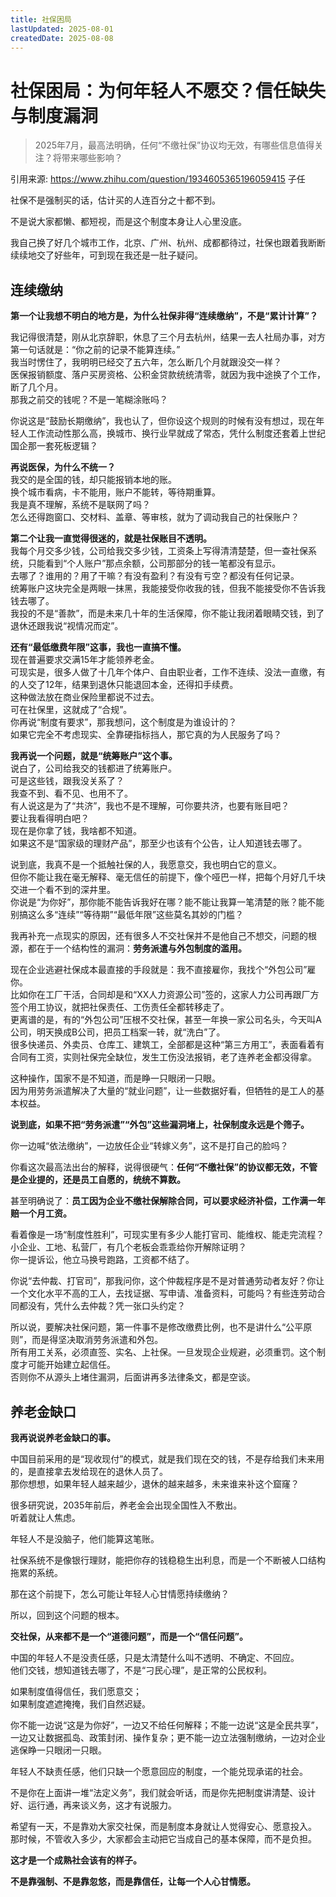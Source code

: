 ```yaml
---
title: 社保困局
lastUpdated: 2025-08-01
createdDate: 2025-08-08
---
```


# 社保困局：为何年轻人不愿交？信任缺失与制度漏洞

> 2025年7月，最高法明确，任何“不缴社保”协议均无效，有哪些信息值得关注？将带来哪些影响？

引用来源: https://www.zhihu.com/question/1934605365196059415  子任

社保不是强制买的话，估计买的人连百分之十都不到。

不是说大家都懒、都短视，而是这个制度本身让人心里没底。  

我自己换了好几个城市工作，北京、广州、杭州、成都都待过，社保也跟着我断断续续地交了好些年，可到现在我还是一肚子疑问。  

## 连续缴纳

**第一个让我想不明白的地方是，为什么社保非得“连续缴纳”，不是“累计计算”？**  

我记得很清楚，刚从北京辞职，休息了三个月去杭州，结果一去人社局办事，对方第一句话就是：“你之前的记录不能算连续。”  
我当时愣住了，我明明已经交了五六年，怎么断几个月就跟没交一样？  
医保报销额度、落户买房资格、公积金贷款统统清零，就因为我中途换了个工作，断了几个月。  
那我之前交的钱呢？不是一笔糊涂账吗？  

你说这是“鼓励长期缴纳”，我也认了，但你设这个规则的时候有没有想过，现在年轻人工作流动性那么高，换城市、换行业早就成了常态，凭什么制度还套着上世纪国企那一套死板逻辑？  

**再说医保，为什么不统一？**  
我交的是全国的钱，却只能报销本地的账。  
换个城市看病，卡不能用，账户不能转，等待期重算。  
我是真不理解，系统不是联网了吗？  
怎么还得跑窗口、交材料、盖章、等审核，就为了调动我自己的社保账户？  

**第二个让我一直觉得很迷的，就是社保账目不透明。**  
我每个月交多少钱，公司给我交多少钱，工资条上写得清清楚楚，但一查社保系统，只能看到“个人账户”那点余额，公司那部分的钱一笔都没有显示。  
去哪了？谁用的？用了干嘛？有没有盈利？有没有亏空？都没有任何记录。  
统筹账户这块完全是两眼一抹黑，我能接受你收我的钱，但我不能接受你不告诉我钱去哪了。  
我投的不是“善款”，而是未来几十年的生活保障，你不能让我闭着眼睛交钱，到了退休还跟我说“视情况而定”。  

**还有“最低缴费年限”这事，我也一直搞不懂。**  
现在普遍要求交满15年才能领养老金。  
可现实是，很多人做了十几年个体户、自由职业者，工作不连续、没法一直缴，有的人交了12年，结果到退休只能退回本金，还得扣手续费。  
这种做法放在商业保险里都说不过去。  
可在社保里，这就成了“合规”。  
你再说“制度有要求”，那我想问，这个制度是为谁设计的？  
如果它完全不考虑现实、全靠硬指标挡人，那它真的为人民服务了吗？  

**我再说一个问题，就是“统筹账户”这个事。**  
说白了，公司给我交的钱都进了统筹账户。  
可是这些钱，跟我没关系了？  
我查不到、看不见、也用不了。  
有人说这是为了“共济”，我也不是不理解，可你要共济，也要有账目吧？  
要让我看得明白吧？  
现在是你拿了钱，我啥都不知道。  
如果这不是“国家级的理财产品”，那至少也该有个公告，让人知道钱去哪了。  

说到底，我真不是一个抵触社保的人，我愿意交，我也明白它的意义。  
但你不能让我在毫无解释、毫无信任的前提下，像个哑巴一样，把每个月好几千块交进一个看不到的深井里。  
你说是“为你好”，那你能不能告诉我好在哪？能不能让我算一笔清楚的账？能不能别搞这么多“连续”“等待期”“最低年限”这些莫名其妙的门槛？  

我再补充一点现实的原因，还有很多人不交社保并不是他自己不想交，问题的根源，都在于一个结构性的漏洞：**劳务派遣与外包制度的滥用。**  

现在企业逃避社保成本最直接的手段就是：我不直接雇你，我找个“外包公司”雇你。  
比如你在工厂干活，合同却是和“XX人力资源公司”签的，这家人力公司再跟厂方签个用工协议，就把社保责任、工伤责任全都转移走了。  
更离谱的是，有的“外包公司”压根不交社保，甚至一年换一家公司名头，今天叫A公司，明天换成B公司，把员工档案一转，就“洗白”了。  
很多快递员、外卖员、仓库工、建筑工，全部都是这种“第三方用工”，表面看着有合同有工资，实则社保完全缺位，发生工伤没法报销，老了连养老金都没得拿。  

这种操作，国家不是不知道，而是睁一只眼闭一只眼。  
因为用劳务派遣解决了大量的“就业问题”，让一些数据好看，但牺牲的是工人的基本权益。  

**说到底，如果不把“劳务派遣”“外包”这些漏洞堵上，社保制度永远是个筛子。** 

你一边喊“依法缴纳”，一边放任企业“转嫁义务”，这不是打自己的脸吗？  

你看这次最高法出台的解释，说得很硬气：**任何“不缴社保”的协议都无效，不管是企业提的，还是员工自愿的，统统不算数。**  

甚至明确说了：**员工因为企业不缴社保解除合同，可以要求经济补偿，工作满一年赔一个月工资。**  

看着像是一场“制度性胜利”，可现实里有多少人能打官司、能维权、能走完流程？小企业、工地、私营厂，有几个老板会乖乖给你开解除证明？  
你一提诉讼，他立马换号跑路，工资都不结了。

你说“去仲裁、打官司”，那我问你，这个仲裁程序是不是对普通劳动者友好？你让一个文化水平不高的工人，去找证据、写申请、准备资料，可能吗？有些连劳动合同都没有，凭什么去仲裁？凭一张口头约定？  

所以说，要解决社保问题，第一件事不是修改缴费比例，也不是讲什么“公平原则”，而是得坚决取消劳务派遣和外包。  
所有用工关系，必须直签、实名、上社保。一旦发现企业规避，必须重罚。这个制度才可能开始建立起信任。  
否则你不从源头上堵住漏洞，后面讲再多法律条文，都是空谈。  

## 养老金缺口

**我再说说养老金缺口的事。** 

中国目前采用的是“现收现付”的模式，就是我们现在交的钱，不是存给我们未来用的，是直接拿去发给现在的退休人员了。  
那你想想，如果年轻人越来越少，退休的越来越多，未来谁来补这个窟窿？  

很多研究说，2035年前后，养老金会出现全国性入不敷出。  
听着就让人焦虑。  

年轻人不是没脑子，他们能算这笔账。 

社保系统不是像银行理财，能把你存的钱稳稳生出利息，而是一个不断被人口结构拖累的系统。  

那在这个前提下，怎么可能让年轻人心甘情愿持续缴纳？  

所以，回到这个问题的根本。 

**交社保，从来都不是一个“道德问题”，而是一个“信任问题”。**  

中国的年轻人不是没责任感，只是太清楚什么叫不透明、不确定、不回应。  
他们交钱，想知道钱去哪了，不是“刁民心理”，是正常的公民权利。  

如果制度值得信任，我们愿意交；  
如果制度遮遮掩掩，我们自然迟疑。  

你不能一边说“这是为你好”，一边又不给任何解释；不能一边说“这是全民共享”，一边又让数据孤岛、政策封闭、操作复杂；更不能一边立法强制缴纳，一边对企业逃保睁一只眼闭一只眼。  

年轻人不缺责任感，他们只缺一个愿意回应的制度，一个能兑现承诺的社会。  

不是你在上面讲一堆“法定义务”，我们就会听话，而是你先把制度讲清楚、设计好、运行通，再来谈义务，这才有说服力。  

希望有一天，不是靠劝大家交社保，而是制度本身就让人觉得安心、愿意投入。
那时候，不管收入多少，大家都会主动把它当成自己的基本保障，而不是负担。  

**这才是一个成熟社会该有的样子。**  

**不是靠强制、不是靠忽悠，而是靠信任，让每一个人心甘情愿。**
